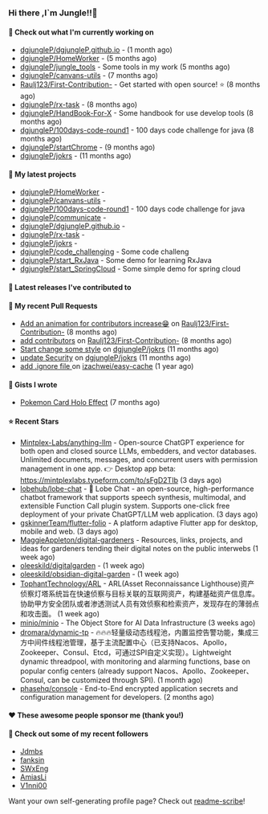 ### Hi there ,I`m Jungle!!👋

#### 👷 Check out what I'm currently working on

- [dgjungleP/dgjungleP.github.io](https://github.com/dgjungleP/dgjungleP.github.io) -  (1 month ago)
- [dgjungleP/HomeWorker](https://github.com/dgjungleP/HomeWorker) -  (5 months ago)
- [dgjungleP/jungle_tools](https://github.com/dgjungleP/jungle_tools) - Some tools in my work (5 months ago)
- [dgjungleP/canvans-utils](https://github.com/dgjungleP/canvans-utils) -  (7 months ago)
- [Raulj123/First-Contribution-](https://github.com/Raulj123/First-Contribution-) - Get started with open source! ⭐ (8 months ago)
- [dgjungleP/rx-task](https://github.com/dgjungleP/rx-task) -  (8 months ago)
- [dgjungleP/HandBook-For-X](https://github.com/dgjungleP/HandBook-For-X) - Some handbook for use develop tools (8 months ago)
- [dgjungleP/100days-code-round1](https://github.com/dgjungleP/100days-code-round1) - 100 days code challenge for java (8 months ago)
- [dgjungleP/startChrome](https://github.com/dgjungleP/startChrome) -  (9 months ago)
- [dgjungleP/jokrs](https://github.com/dgjungleP/jokrs) -  (11 months ago)

#### 🌱 My latest projects

- [dgjungleP/HomeWorker](https://github.com/dgjungleP/HomeWorker) - 
- [dgjungleP/canvans-utils](https://github.com/dgjungleP/canvans-utils) - 
- [dgjungleP/100days-code-round1](https://github.com/dgjungleP/100days-code-round1) - 100 days code challenge for java
- [dgjungleP/communicate](https://github.com/dgjungleP/communicate) - 
- [dgjungleP/dgjungleP.github.io](https://github.com/dgjungleP/dgjungleP.github.io) - 
- [dgjungleP/rx-task](https://github.com/dgjungleP/rx-task) - 
- [dgjungleP/jokrs](https://github.com/dgjungleP/jokrs) - 
- [dgjungleP/code_challenging](https://github.com/dgjungleP/code_challenging) - Some code challeng
- [dgjungleP/start_RxJava](https://github.com/dgjungleP/start_RxJava) - Some demo for learning RxJava
- [dgjungleP/start_SpringCloud](https://github.com/dgjungleP/start_SpringCloud) - Some simple demo for spring cloud 

#### 🔭 Latest releases I've contributed to


#### 🔨 My recent Pull Requests

- [Add  an animation for contributors increase😁](https://github.com/Raulj123/First-Contribution-/pull/4) on [Raulj123/First-Contribution-](https://github.com/Raulj123/First-Contribution-) (8 months ago)
- [add contributors](https://github.com/Raulj123/First-Contribution-/pull/3) on [Raulj123/First-Contribution-](https://github.com/Raulj123/First-Contribution-) (8 months ago)
- [Start change some style](https://github.com/dgjungleP/jokrs/pull/2) on [dgjungleP/jokrs](https://github.com/dgjungleP/jokrs) (11 months ago)
- [update Security](https://github.com/dgjungleP/jokrs/pull/1) on [dgjungleP/jokrs](https://github.com/dgjungleP/jokrs) (11 months ago)
- [add .ignore file ](https://github.com/izachwei/easy-cache/pull/2) on [izachwei/easy-cache](https://github.com/izachwei/easy-cache) (1 year ago)


#### 📓 Gists I wrote

- [Pokemon Card Holo Effect](https://gist.github.com/5870cd3bb091268b3485debc5f3cec36) (7 months ago)

#### ⭐ Recent Stars

- [Mintplex-Labs/anything-llm](https://github.com/Mintplex-Labs/anything-llm) - Open-source ChatGPT experience for both open and closed source LLMs, embedders, and vector databases. Unlimited documents, messages, and concurrent users with permission management in one app. 👉 Desktop app beta: https://mintplexlabs.typeform.com/to/sFgD2TIb (3 days ago)
- [lobehub/lobe-chat](https://github.com/lobehub/lobe-chat) - 🤖 Lobe Chat - an open-source, high-performance chatbot framework that supports speech synthesis, multimodal, and extensible Function Call plugin system. Supports one-click free deployment of your private ChatGPT/LLM web application. (3 days ago)
- [gskinnerTeam/flutter-folio](https://github.com/gskinnerTeam/flutter-folio) - A platform adaptive Flutter app for desktop, mobile and web. (3 days ago)
- [MaggieAppleton/digital-gardeners](https://github.com/MaggieAppleton/digital-gardeners) - Resources, links, projects, and ideas for gardeners tending their digital notes on the public interwebs (1 week ago)
- [oleeskild/digitalgarden](https://github.com/oleeskild/digitalgarden) -  (1 week ago)
- [oleeskild/obsidian-digital-garden](https://github.com/oleeskild/obsidian-digital-garden) -  (1 week ago)
- [TophantTechnology/ARL](https://github.com/TophantTechnology/ARL) - ARL(Asset Reconnaissance Lighthouse)资产侦察灯塔系统旨在快速侦察与目标关联的互联网资产，构建基础资产信息库。 协助甲方安全团队或者渗透测试人员有效侦察和检索资产，发现存在的薄弱点和攻击面。 (1 week ago)
- [minio/minio](https://github.com/minio/minio) - The Object Store for AI Data Infrastructure (3 weeks ago)
- [dromara/dynamic-tp](https://github.com/dromara/dynamic-tp) - 🔥🔥🔥轻量级动态线程池，内置监控告警功能，集成三方中间件线程池管理，基于主流配置中心（已支持Nacos、Apollo，Zookeeper、Consul、Etcd，可通过SPI自定义实现）。Lightweight dynamic threadpool, with monitoring and alarming functions, base on popular config centers (already support Nacos、Apollo、Zookeeper、Consul, can be customized through SPI). (1 month ago)
- [phasehq/console](https://github.com/phasehq/console) - End-to-End encrypted application secrets and configuration management for developers. (2 months ago)

#### ❤️ These awesome people sponsor me (thank you!)


#### 👯 Check out some of my recent followers

- [Jdmbs](https://github.com/Jdmbs)
- [fanksin](https://github.com/fanksin)
- [SWxEng](https://github.com/SWxEng)
- [AmiasLi](https://github.com/AmiasLi)
- [V1nni00](https://github.com/V1nni00)

Want your own self-generating profile page? Check out [readme-scribe](https://github.com/muesli/readme-scribe)!
